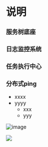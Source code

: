 # 说明
### 服务树底座
### 日志监控系统
### 任务执行中心
### 分布式ping
- xxxx
- yyyy
    - xxx
    - yyy

![image](./xxx.jpg)

![](fasfsd)
[]()

